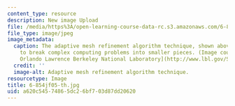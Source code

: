 ```yaml
---
content_type: resource
description: New image Upload
file: /media/https%3A/open-learning-course-data-rc.s3.amazonaws.com/6-854j-advanced-algorithms-fall-2005/a620c54574865dc26bf703d87dd20620_6-854jf05-th.jpg
file_type: image/jpeg
image_metadata:
  caption: The adaptive mesh refinement algorithm technique, shown above, is used
    to break complex computing problems into smaller pieces. (Image courtesy of [Ernest
    Orlando Lawrence Berkeley National Laboratory](http://www.lbl.gov/Science-Articles/Research-Review/Highlights/1998/v3/TOC.html).)
  credit: ''
  image-alt: Adaptive mesh refinement algorithm technique.
resourcetype: Image
title: 6-854jf05-th.jpg
uid: a620c545-7486-5dc2-6bf7-03d87dd20620
---
```

